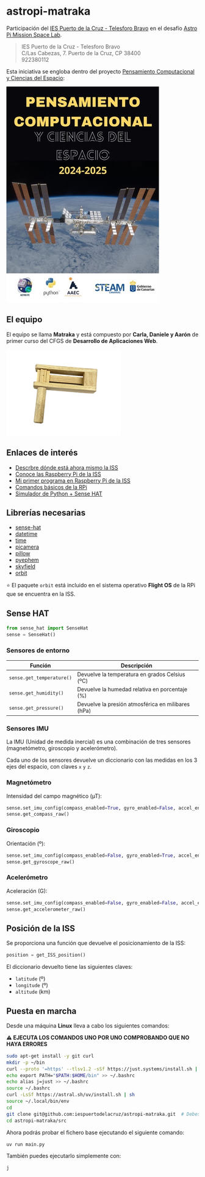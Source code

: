 # astropi-matraka

Participación del [IES Puerto de la Cruz - Telesforo Bravo](https://www3.gobiernodecanarias.org/medusa/edublog/iespuertodelacruztelesforobravo/) en el desafío [Astro Pi Mission Space Lab](https://astro-pi.org/mission-space-lab).

> IES Puerto de la Cruz - Telesforo Bravo  
> C/Las Cabezas, 7. Puerto de la Cruz, CP 38400  
> 922380112

Esta iniciativa se engloba dentro del proyecto [Pensamiento Computacional y Ciencias del Espacio](docs/presentacion-pcce.pdf):

![Pensamiento Computacional y Ciencias del Espacio](images/cartel-pcce.jpg)

## El equipo

El equipo se llama **Matraka** y está compuesto por **Carla, Daniele y Aarón** de primer curso del CFGS de **Desarrollo de Aplicaciones Web**.

![Matraca](images/matraca.png)

## Enlaces de interés

- [Descrbre dónde está ahora mismo la ISS](https://www.esa.int/Science_Exploration/Human_and_Robotic_Exploration/International_Space_Station/Where_is_the_International_Space_Station)
- [Conoce las Raspberry Pi de la ISS](https://www.youtube.com/watch?v=Dyn4kYYJbIY)
- [Mi primer programa en Raspberry Pi de la ISS](https://www.youtube.com/watch?v=pyhjdBbbrQw)
- [Comandos básicos de la RPi](https://view.genially.com/5ea5af9f63183e0d9437b732/horizontal-infographic-timeline-astropi-mision-zero)
- [Simulador de Python + Sense HAT](https://trinket.io/sense-hat)

## Librerías necesarias

- [sense-hat](https://pythonhosted.org/sense-hat/)
- [datetime](https://docs.python.org/es/3.13/library/datetime.html)
- [time](https://docs.python.org/es/3.13/library/time.html)
- [picamera](https://picamera.readthedocs.io/en/release-1.13/)
- [pillow](https://pillow.readthedocs.io/en/stable/)
- [pyephem](https://rhodesmill.org/pyephem/)
- [skyfield](https://rhodesmill.org/skyfield/)
- [orbit](https://github.com/0Pyonier1/G-_in_Space_Astro_Pi/issues/1)

⭐ El paquete `orbit` está incluido en el sistema operativo **Flight OS** de la RPi que se encuentra en la ISS.

## Sense HAT

```python
from sense_hat import SenseHat
sense = SenseHat()
```

### Sensores de entorno

| Función                   | Descripción                                        |
| ------------------------- | -------------------------------------------------- |
| `sense.get_temperature()` | Devuelve la temperatura en grados Celsius (ºC)     |
| `sense.get_humidity()`    | Devuelve la humedad relativa en porcentaje (%)     |
| `sense.get_pressure()`    | Devuelve la presión atmosférica en milibares (hPa) |

### Sensores IMU

La IMU (Unidad de medida inercial) es una combinación de tres sensores (magnetómetro, giroscopio y acelerómetro).

Cada uno de los sensores devuelve un diccionario con las medidas en los 3 ejes del espacio, con claves `x` `y` `z`.

### Magnetómetro

Intensidad del campo magnético (µT):

```python
sense.set_imu_config(compass_enabled=True, gyro_enabled=False, accel_enabled=False)
sense.get_compass_raw()
```

### Giroscopio

Orientación (º):

```python
sense.set_imu_config(compass_enabled=False, gyro_enabled=True, accel_enabled=False)
sense.get_gyroscope_raw()
```

### Acelerómetro

Aceleración (G):

```python
sense.set_imu_config(compass_enabled=False, gyro_enabled=False, accel_enabled=True)
sense.get_accelerometer_raw()
```

## Posición de la ISS

Se proporciona una función que devuelve el posicionamiento de la ISS:

```python
position = get_ISS_position()
```

El diccionario devuelto tiene las siguientes claves:

- `latitude` (º)
- `longitude` (º)
- `altitude` (km)

## Puesta en marcha

Desde una máquina **Linux** lleva a cabo los siguientes comandos:

**⚠️ EJECUTA LOS COMANDOS UNO POR UNO COMPROBANDO QUE NO HAYA ERRORES**

```bash
sudo apt-get install -y git curl
mkdir -p ~/bin
curl --proto '=https' --tlsv1.2 -sSf https://just.systems/install.sh | bash -s -- --to ~/bin
echo export PATH="$PATH:$HOME/bin" >> ~/.bashrc
echo alias j=just >> ~/.bashrc
source ~/.bashrc
curl -LsSf https://astral.sh/uv/install.sh | sh
source ~/.local/bin/env
cd
git clone git@github.com:iespuertodelacruz/astropi-matraka.git  # Debes estar autenticado!
cd astropi-matraka/src
```

Ahora podrás probar el fichero base ejecutando el siguiente comando:

```console
uv run main.py
```

También puedes ejecutarlo simplemente con:

```console
j
```
